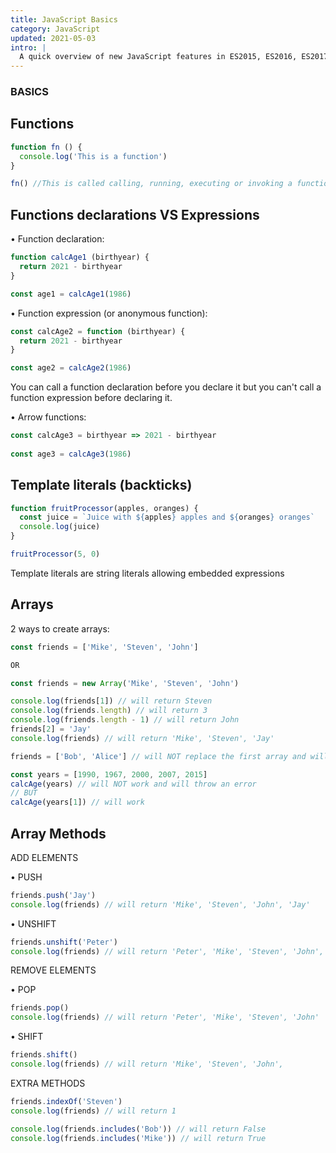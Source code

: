 ```yaml
---
title: JavaScript Basics
category: JavaScript
updated: 2021-05-03
intro: |
  A quick overview of new JavaScript features in ES2015, ES2016, ES2017, ES2018 and beyond.
---
```


### BASICS

## Functions

```js
function fn () {
  console.log('This is a function')
}

fn() //This is called calling, running, executing or invoking a function
```

## Functions declarations VS Expressions

• Function declaration:

```js
function calcAge1 (birthyear) {
  return 2021 - birthyear
}

const age1 = calcAge1(1986)
```

• Function expression (or anonymous function):

```js
const calcAge2 = function (birthyear) {
  return 2021 - birthyear
}

const age2 = calcAge2(1986)
```
You can call a function declaration before you declare it but you can't call a function expression before declaring it.

• Arrow functions:

```js
const calcAge3 = birthyear => 2021 - birthyear
  
const age3 = calcAge3(1986)
```


## Template literals (backticks)

```js
function fruitProcessor(apples, oranges) {
  const juice = `Juice with ${apples} apples and ${oranges} oranges`
  console.log(juice)
}

fruitProcessor(5, 0)
```
Template literals are string literals allowing embedded expressions


## Arrays

2 ways to create arrays:

```js
const friends = ['Mike', 'Steven', 'John']

OR

const friends = new Array('Mike', 'Steven', 'John')

```

```js
console.log(friends[1]) // will return Steven
console.log(friends.length) // will return 3
console.log(friends.length - 1) // will return John
friends[2] = 'Jay'
console.log(friends) // will return 'Mike', 'Steven', 'Jay'

friends = ['Bob', 'Alice'] // will NOT replace the first array and will throw an error

const years = [1990, 1967, 2000, 2007, 2015]
calcAge(years) // will NOT work and will throw an error
// BUT
calcAge(years[1]) // will work
```

## Array Methods

ADD ELEMENTS

• PUSH
```js
friends.push('Jay')
console.log(friends) // will return 'Mike', 'Steven', 'John', 'Jay'

```

• UNSHIFT
```js
friends.unshift('Peter')
console.log(friends) // will return 'Peter', 'Mike', 'Steven', 'John', 'Jay'

```

REMOVE ELEMENTS

• POP
```js
friends.pop()
console.log(friends) // will return 'Peter', 'Mike', 'Steven', 'John'

```

• SHIFT
```js
friends.shift()
console.log(friends) // will return 'Mike', 'Steven', 'John', 

```

EXTRA METHODS

```js
friends.indexOf('Steven')
console.log(friends) // will return 1 

console.log(friends.includes('Bob')) // will return False
console.log(friends.includes('Mike')) // will return True


```